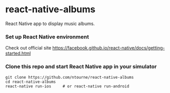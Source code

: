 # react-native-albums
React Native app to display music albums.


### Set up React Native environment
Check out official site https://facebook.github.io/react-native/docs/getting-started.html

### Clone this repo and start React Native app in your simulator
```
git clone https://github.com/ntourne/react-native-albums
cd react-native-albums
react-native run-ios     # or react-native run-android
``` 

